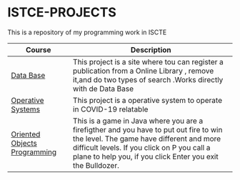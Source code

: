 # ISTCE-PROJECTS
This is a repository of my programming work in ISCTE 



| Course | Description | 
| --- | --- |
| [Data Base](https://github.com/bennest98647/ISTCE-PROJECTS/tree/main/Projeto%20BD) | This project is a site where tou can register a publication from a Online Library , remove it,and do two types of search .Works directly with de Data Base | 
| [Operative Systems](https://github.com/bennest98647/ISTCE-PROJECTS/tree/main/Projetos%20SO%202020-2021) | This project is a operative system to operate in COVID-19 relatable |
| [Oriented Objects Programming](https://github.com/CoreiaJoao/Projects-ISCTE/tree/main/Object%20Oriented%20Programming) | This is a game in Java where you are a firefigther and you have to put out fire to win the level. The game have different and more difficult levels. If you click on P you call a plane to help you, if you click Enter you exit the Bulldozer. 
